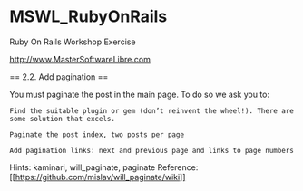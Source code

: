 MSWL_RubyOnRails
================

Ruby On Rails Workshop Exercise 

http://www.MasterSoftwareLibre.com 


== 2.2. Add pagination ==

You must paginate the post in the main page. To do so we ask you to:

    Find the suitable plugin or gem (don’t reinvent the wheel!). There are some solution that excels.

    Paginate the post index, two posts per page

    Add pagination links: next and previous page and links to page numbers

Hints: kaminari, will_paginate, paginate
Reference: [[https://github.com/mislav/will_paginate/wiki]]
